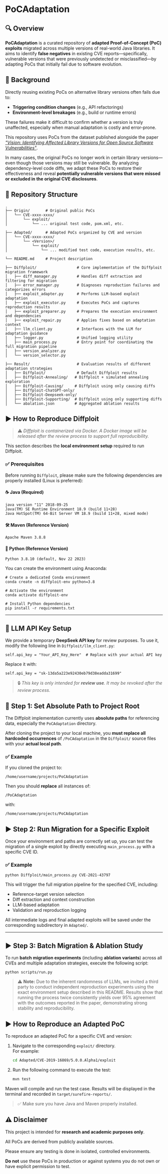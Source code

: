 # PoCAdaptation

## 🔍 Overview

**PoCAdaptation** is a curated repository of **adapted Proof-of-Concept (PoC) exploits** migrated across multiple versions of real-world Java libraries. It aims to identify **false negatives** in existing CVE reports—specifically, vulnerable versions that were previously undetected or misclassified—by adapting PoCs that initially fail due to software evolution.




## 📖 Background

Directly reusing existing PoCs on alternative library versions often fails due to:

- **Triggering condition changes** (e.g., API refactorings)
- **Environment-level breakages** (e.g., build or runtime errors)

These failures make it difficult to confirm whether a version is truly unaffected, especially when manual adaptation is costly and error-prone.


This repository uses PoCs from the dataset published alongside the paper  
[*"Vision: Identifying Affected Library Versions for Open Source Software Vulnerabilities"*](https://ieeexplore.ieee.org/document/10764837).

In many cases, the original PoCs no longer work in certain library versions—even though those versions may still be vulnerable. By analyzing dependency-level code diffs, we adapt these PoCs to restore their effectiveness and reveal **potentially vulnerable versions that were missed or excluded in the original CVE disclosures**.



## 📁 Repository Structure

``````
.
├── Origin/       # Original public PoCs
│   └── CVE-xxxx-xxxx/
│       └── exploit/
│           └── ... original test code, pom.xml, etc.

├── Adapted/      # Adapted PoCs organized by CVE and version
│   └── CVE-xxxx-xxxx/
│       └── <Version>/
│           └── exploit/
│               └── ... modified test code, execution results, etc.

└── README.md     # Project description

├── Diffploit/                  # Core implementation of the Diffploit migration framework
│   ├── diff_manager.py         # Handles diff extraction and filtering for migration
│   ├── error_manager.py        # Diagnoses reproduction failures and categorizes errors
│   ├── exploit_adapter.py      # Performs LLM-based exploit adaptation
│   ├── exploit_executor.py     # Executes PoCs and captures reproduction results
│   ├── exploit_preparer.py     # Prepares the execution environment and dependencies
│   ├── exploit_repair.py       # Applies fixes based on adaptation context
│   ├── llm_client.py           # Interfaces with the LLM for adaptation guidance
│   ├── logger.py               # Unified logging utility
│   ├── main_process.py         # Entry point for coordinating the full migration pipeline
│   ├── version_analyzer.py     
│   └── version_selector.py     

├── Result/                     # Evaluation results of different adaptation strategies
│   ├── Diffploit/              # Default Diffploit results
│   ├── Diffploit-Annealing/   # Diffploit + simulated annealing exploration
│   ├── Diffploit-Causing/     # Diffploit using only causing diffs
│   ├── Diffploit-ChatGPT-only/
│   ├── Diffploit-Deepseek-only/
│   ├── Diffploit-Supporting/  # Diffploit using only supporting diffs
│   └── abalation.json         # Aggregated ablation results

``````

## 

## ▶️ How to Reproduce Diffploit

> ⚠️ *Diffploit is containerized via Docker. A Docker image will be released after the review process to support full reproducibility.*

This section describes the **local environment setup** required to run Diffploit.

### ✅ Prerequisites

Before running `Diffploit`, please make sure the following dependencies are properly installed (Linux is preferred):

#### ☕ Java (Required)

```
java version "11" 2018-09-25  
Java(TM) SE Runtime Environment 18.9 (build 11+28)  
Java HotSpot(TM) 64-Bit Server VM 18.9 (build 11+28, mixed mode)
```

#### 🛠 Maven (Reference Version)

```
Apache Maven 3.8.8
```

#### 🐍 Python (Reference Version)

```
Python 3.8.10 (default, Nov 22 2023)
```

You can create the environment using Anaconda:

```
# Create a dedicated Conda environment
conda create -n diffploit-env python=3.8

# Activate the environment
conda activate diffploit-env

# Install Python dependencies
pip install -r requirements.txt
```

------

## 🔑 LLM API Key Setup

We provide a temporary **DeepSeek API key** for review purposes. To use it, modify the following line in `Diffploit/llm_client.py`:

```
self.api_key = "Your_API_Key_Here"  # Replace with your actual API key
```

Replace it with:

```
self.api_key = "sk-13da5a223e92430eb79d38eadda31699"
```

> 🔒 *This key is only intended for **review use**. It may be revoked after the review process.*



## 🔧 Step 1: Set Absolute Path to Project Root

The Diffploit implementation currently uses **absolute paths** for referencing data, especially the `PoCAdaptation` directory.

After cloning the project to your local machine, you **must replace all hardcoded occurrences** of `/PoCAdaptation` in the `Diffploit/` source files with your **actual local path**.

### ✅ Example

If you cloned the project to:

```
/home/username/projects/PoCAdaptation
```

Then you should **replace** all instances of:

```
/PoCAdaptation
```

with:

```
/home/username/projects/PoCAdaptation
```



## ▶️ Step 2: Run Migration for a Specific Exploit

Once your environment and paths are correctly set up, you can test the migration of a single exploit by directly executing `main_process.py` with a specific CVE ID.

### ✅ Example

```
python Diffploit/main_process.py CVE-2021-43797
```

This will trigger the full migration pipeline for the specified CVE, including:

- Reference-target version selection
- Diff extraction and context construction
- LLM-based adaptation
- Validation and reproduction logging

All intermediate logs and final adapted exploits will be saved under the corresponding subdirectory in `Adapted/`.

------

## ▶️ Step 3: Batch Migration & Ablation Study

To run **batch migration experiments** (including **ablation variants**) across all CVEs and multiple adaptation strategies, execute the following script:

```
python scripts/run.py
```

> ⚠️ **Note:** Due to the inherent randomness of LLMs, we invited a third party to conduct independent reproduction experiments using the exact environment setup described in this README. Results show that running the process twice consistently yields over 95% agreement with the outcomes reported in the paper, demonstrating strong stability and reproducibility.


## ▶️ How to Reproduce an Adapted PoC 

To reproduce an adapted PoC for a specific CVE and version:

1. Navigate to the corresponding `exploit/` directory.  
   For example:
   ```bash
   cd Adapted/CVE-2019-16869/5.0.0.Alpha1/exploit

2. Run the following command to execute the test:

   ``````bash
   mvn test
   ``````

Maven will compile and run the test case. Results will be displayed in the terminal and recorded in `target/surefire-reports/`.

> ✅ Make sure you have Java and Maven properly installed.



## ⚠️ Disclaimer

This project is intended for **research and academic purposes only**.

 All PoCs are derived from publicly available sources.

 Please ensure any testing is done in isolated, controlled environments.

 **Do not** use these PoCs in production or against systems you do not own or have explicit permission to test.
